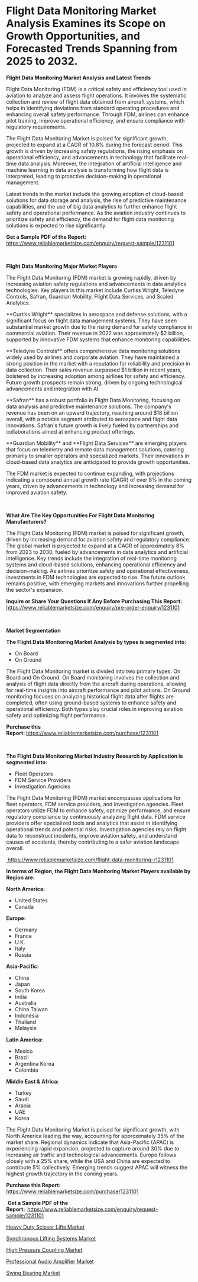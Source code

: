 <p><h1>Flight Data Monitoring Market Analysis Examines its Scope on Growth Opportunities, and Forecasted Trends Spanning from 2025 to 2032.</h1></p><p><strong>Flight Data Monitoring Market Analysis and Latest Trends</strong></p>
<p><p>Flight Data Monitoring (FDM) is a critical safety and efficiency tool used in aviation to analyze and assess flight operations. It involves the systematic collection and review of flight data obtained from aircraft systems, which helps in identifying deviations from standard operating procedures and enhancing overall safety performance. Through FDM, airlines can enhance pilot training, improve operational efficiency, and ensure compliance with regulatory requirements.</p><p>The Flight Data Monitoring Market is poised for significant growth, projected to expand at a CAGR of 10.8% during the forecast period. This growth is driven by increasing safety regulations, the rising emphasis on operational efficiency, and advancements in technology that facilitate real-time data analysis. Moreover, the integration of artificial intelligence and machine learning in data analysis is transforming how flight data is interpreted, leading to proactive decision-making in operational management.</p><p>Latest trends in the market include the growing adoption of cloud-based solutions for data storage and analysis, the rise of predictive maintenance capabilities, and the use of big data analytics to further enhance flight safety and operational performance. As the aviation industry continues to prioritize safety and efficiency, the demand for flight data monitoring solutions is expected to rise significantly.</p></p>
<p><strong>Get a Sample PDF of the Report:&nbsp;</strong> <a href="https://www.reliablemarketsize.com/enquiry/request-sample/1231101?utm_campaign=2008&utm_medium=2&utm_source=Github&utm_content=ia&utm_term=11042025&utm_id=flight-data-monitoring">https://www.reliablemarketsize.com/enquiry/request-sample/1231101</a></p>
<p>&nbsp;</p>
<p><strong>Flight Data Monitoring Major Market Players</strong></p>
<p><p>The Flight Data Monitoring (FDM) market is growing rapidly, driven by increasing aviation safety regulations and advancements in data analytics technologies. Key players in this market include Curtiss Wright, Teledyne Controls, Safran, Guardian Mobility, Flight Data Services, and Scaled Analytics.</p><p>**Curtiss Wright** specializes in aerospace and defense solutions, with a significant focus on flight data management systems. They have seen substantial market growth due to the rising demand for safety compliance in commercial aviation. Their revenue in 2022 was approximately $2 billion, supported by innovative FDM systems that enhance monitoring capabilities.</p><p>**Teledyne Controls** offers comprehensive data monitoring solutions widely used by airlines and corporate aviation. They have maintained a strong position in the market with a reputation for reliability and precision in data collection. Their sales revenue surpassed $1 billion in recent years, bolstered by increasing adoption among airlines for safety and efficiency. Future growth prospects remain strong, driven by ongoing technological advancements and integration with AI.</p><p>**Safran** has a robust portfolio in Flight Data Monitoring, focusing on data analysis and predictive maintenance solutions. The company's revenue has been on an upward trajectory, reaching around $18 billion overall, with a notable segment attributed to aerospace and flight data innovations. Safran's future growth is likely fueled by partnerships and collaborations aimed at enhancing product offerings.</p><p>**Guardian Mobility** and **Flight Data Services** are emerging players that focus on telemetry and remote data management solutions, catering primarily to smaller operators and specialized markets. Their innovations in cloud-based data analytics are anticipated to provide growth opportunities.</p><p>The FDM market is expected to continue expanding, with projections indicating a compound annual growth rate (CAGR) of over 8% in the coming years, driven by advancements in technology and increasing demand for improved aviation safety.</p></p>
<p>&nbsp;</p>
<p><strong>What Are The Key Opportunities For Flight Data Monitoring Manufacturers?</strong></p>
<p><p>The Flight Data Monitoring (FDM) market is poised for significant growth, driven by increasing demand for aviation safety and regulatory compliance. The global market is projected to expand at a CAGR of approximately 8% from 2023 to 2030, fueled by advancements in data analytics and artificial intelligence. Key trends include the integration of real-time monitoring systems and cloud-based solutions, enhancing operational efficiency and decision-making. As airlines prioritize safety and operational effectiveness, investments in FDM technologies are expected to rise. The future outlook remains positive, with emerging markets and innovations further propelling the sector's expansion.</p></p>
<p><strong>Inquire or Share Your Questions If Any Before Purchasing This Report:</strong> <a href="https://www.reliablemarketsize.com/enquiry/pre-order-enquiry/1231101?utm_campaign=2008&utm_medium=2&utm_source=Github&utm_content=ia&utm_term=11042025&utm_id=flight-data-monitoring">https://www.reliablemarketsize.com/enquiry/pre-order-enquiry/1231101</a></p>
<p>&nbsp;</p>
<p><strong>Market Segmentation</strong></p>
<p><strong>The Flight Data Monitoring Market Analysis by types is segmented into:</strong></p>
<p><ul><li>On Board</li><li>On Ground</li></ul></p>
<p><p>The Flight Data Monitoring market is divided into two primary types: On Board and On Ground. On Board monitoring involves the collection and analysis of flight data directly from the aircraft during operations, allowing for real-time insights into aircraft performance and pilot actions. On Ground monitoring focuses on analyzing historical flight data after flights are completed, often using ground-based systems to enhance safety and operational efficiency. Both types play crucial roles in improving aviation safety and optimizing flight performance.</p></p>
<p><strong>Purchase this Report:&nbsp;</strong><a href="https://www.reliablemarketsize.com/purchase/1231101?utm_campaign=2008&utm_medium=2&utm_source=Github&utm_content=ia&utm_term=11042025&utm_id=flight-data-monitoring">https://www.reliablemarketsize.com/purchase/1231101</a></p>
<p>&nbsp;</p>
<p><strong>The Flight Data Monitoring Market Industry Research by Application is segmented into:</strong></p>
<p><ul><li>Fleet Operators</li><li>FDM Service Providers</li><li>Investigation Agencies</li></ul></p>
<p><p>The Flight Data Monitoring (FDM) market encompasses applications for fleet operators, FDM service providers, and investigation agencies. Fleet operators utilize FDM to enhance safety, optimize performance, and ensure regulatory compliance by continuously analyzing flight data. FDM service providers offer specialized tools and analytics that assist in identifying operational trends and potential risks. Investigation agencies rely on flight data to reconstruct incidents, improve aviation safety, and understand causes of accidents, thereby contributing to a safer aviation landscape overall.</p></p>
<p><a href="https://www.reliablemarketsize.com/flight-data-monitoring-r1231101?utm_campaign=2008&utm_medium=2&utm_source=Github&utm_content=ia&utm_term=11042025&utm_id=flight-data-monitoring">&nbsp;https://www.reliablemarketsize.com/flight-data-monitoring-r1231101</a></p>
<p><strong>In terms of Region, the Flight Data Monitoring Market Players available by Region are:</strong></p>
<p>
    <p> <strong> North America: </strong>
        <ul>
            <li>United States</li>
            <li>Canada</li>
        </ul>
        </p> 
    <p> <strong> Europe: </strong>
        <ul>
            <li>Germany</li>
            <li>France</li>
            <li>U.K.</li>
            <li>Italy</li>
            <li>Russia</li>
        </ul>
        </p> 
    <p> <strong> Asia-Pacific: </strong>
        <ul>
            <li>China</li>
            <li>Japan</li>
            <li>South Korea</li>
            <li>India</li>
            <li>Australia</li>
            <li>China Taiwan</li>
            <li>Indonesia</li>
            <li>Thailand</li>
            <li>Malaysia</li>
        </ul>
        </p> 
    <p> <strong> Latin America: </strong>
        <ul>
            <li>Mexico</li>
            <li>Brazil</li>
            <li>Argentina Korea</li>
            <li>Colombia</li>
        </ul>
        </p> 
    <p> <strong> Middle East & Africa: </strong>
        <ul>
            <li>Turkey</li>
            <li>Saudi</li>
            <li>Arabia</li>
            <li>UAE</li>
            <li>Korea</li>
        </ul>
    </p>
    </p>
<p><p>The Flight Data Monitoring Market is poised for significant growth, with North America leading the way, accounting for approximately 35% of the market share. Regional dynamics indicate that Asia-Pacific (APAC) is experiencing rapid expansion, projected to capture around 30% due to increasing air traffic and technological advancements. Europe follows closely with a 25% share, while the USA and China are expected to contribute 5% collectively. Emerging trends suggest APAC will witness the highest growth trajectory in the coming years.</p></p>
<p><strong>Purchase this Report: </strong><a href="https://www.reliablemarketsize.com/purchase/1231101?utm_campaign=2008&utm_medium=2&utm_source=Github&utm_content=ia&utm_term=11042025&utm_id=flight-data-monitoring">https://www.reliablemarketsize.com/purchase/1231101</a></p>
<p>&nbsp;<strong>Get a Sample PDF of the Report:&nbsp;&nbsp;</strong><a href="https://www.reliablemarketsize.com/enquiry/request-sample/1231101?utm_campaign=2008&utm_medium=2&utm_source=Github&utm_content=ia&utm_term=11042025&utm_id=flight-data-monitoring">https://www.reliablemarketsize.com/enquiry/request-sample/1231101</a></p>
<p><strong></strong></p>
<p><p><a href="https://github.com/makzzochil/Market-Research-Report-List-1/blob/main/heavy-duty-scissor-lifts-market.md?utm_campaign=2008&utm_medium=2&utm_source=Github&utm_content=ia&utm_term=11042025&utm_id=flight-data-monitoring">Heavy Duty Scissor Lifts Market</a></p><p><a href="https://github.com/gitfwelday/Market-Research-Report-List-1/blob/main/synchronous-lifting-systems-market.md?utm_campaign=2008&utm_medium=2&utm_source=Github&utm_content=ia&utm_term=11042025&utm_id=flight-data-monitoring">Synchronous Lifting Systems Market</a></p><p><a href="https://github.com/heinslakey2x/Market-Research-Report-List-1/blob/main/high-pressure-coupling-market.md?utm_campaign=2008&utm_medium=2&utm_source=Github&utm_content=ia&utm_term=11042025&utm_id=flight-data-monitoring">High Pressure Coupling Market</a></p><p><a href="https://github.com/hayasiorover/Market-Research-Report-List-1/blob/main/professional-audio-amplifier-market.md?utm_campaign=2008&utm_medium=2&utm_source=Github&utm_content=ia&utm_term=11042025&utm_id=flight-data-monitoring">Professional Audio Amplifier Market</a></p><p><a href="https://github.com/mronmizoe/Market-Research-Report-List-1/blob/main/swing-bearing-market.md?utm_campaign=2008&utm_medium=2&utm_source=Github&utm_content=ia&utm_term=11042025&utm_id=flight-data-monitoring">Swing Bearing Market</a></p></p>
